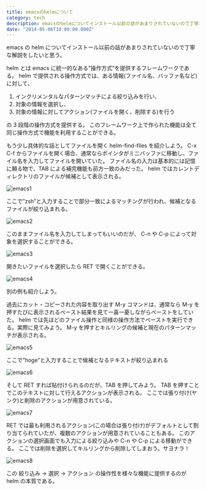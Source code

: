 ```yaml
---
title: emacsのhelmについて
category: tech
description: emacsのhelmについてインストール以前の話があまりされていないので丁寧な解説をしたいと思う
date: "2014-05-06T10:00:00.000Z"
---
```


emacs の helm についてインストール以前の話があまりされていないので丁寧な解説をしたいと思う。

helm とは emacs に統一的なある”操作方式”を提供するフレームワークである。
helm で提供される操作方式では、ある情報(ファイル名、バッファ名など)に対して、

1. インクリメンタルなパターンマッチによる絞り込みを行い、
2. 対象の情報を選択し、
3. 対象の情報に対してアクション(ファイルを開く、削除する)を行う

の 3 段階の操作方式を提供する。
このフレームワーク上で作られた機能は全て同じ操作方式で機能を利用することができる。

もう少し具体的な話としてファイルを開く helm-find-files を紹介しよう。
C-x C-f からファイルを開く場合、通常ならポインタがミニバッファに移動し、ファイル名を入力してファイルを開いていた。
ファイル名の入力は基本的には記憶に頼る物で、TAB による補完機能も前方一致のみだった。
helm ではカレントディレクトリのファイルが候補として表示される。

![emacs1]({{site.baseurl}}/images/emacs_helm/emacs1.jpg)

ここで”zsh”と入力することで部分一致によるマッチングが行われ、候補となるファイルが絞り込まれる。

![emacs2]({{site.baseurl}}/images/emacs_helm/emacs2.jpg)

このままファイル名を入力してしまってもいいのだが、
C-n や C-p によって対象を選択することができる。

![emacs3]({{site.baseurl}}/images/emacs_helm/emacs3.jpg)

開きたいファイルを選択したら RET で開くことができる。

![emacs4]({{site.baseurl}}/images/emacs_helm/emacs4.jpg)

別の例も紹介しよう。

過去にカット・コピーされた内容を取り出す M-y コマンドは、通常なら M-y を押すたびに表示されるペースト結果を見て一喜一憂しながらペーストをしていた。
helm では先ほどのファイル操作と同様の操作方法でペーストを実行できる。実際に見てみよう。
M-y を押すとキルリングの候補と現在のパターンマッチが表示される。

![emacs5]({{site.baseurl}}/images/emacs_helm/emacs5.jpg)

ここで”hoge”と入力することで候補となるテキストが絞り込まれる

![emacs6]({{site.baseurl}}/images/emacs_helm/emacs6.jpg)

そして RET すれば貼付けられるのだが、TAB を押してみよう。
TAB を押すことでこのテキストに対して行えるアクションが表示される。
ここでは張り付け(ヤンク)と削除のアクションが用意されている。

![emacs7]({{site.baseurl}}/images/emacs_helm/emacs7.jpg)

RET では最も利用されるアクション(この場合は張り付け)がデフォルトとして割り当てられていたが、複数のアクションが用意されていることもある。
このアクションの選択画面でも入力による絞り込みや C-n や C-p による移動ができる。
ここでは削除を選択してキルリングから削除してしまおう。サヨナラ！

![emacs8]({{site.baseurl}}/images/emacs_helm/emacs8.jpg)

この 絞り込み -> 選択 -> アクション の操作性を様々な機能に提供するのが helm の本質である。
